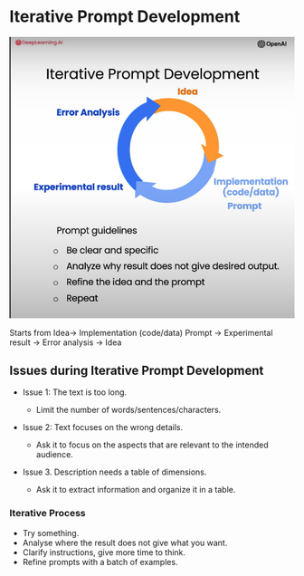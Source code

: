# Iterative Prompt Development
![Iterative](/Iterative.png)

Starts from Idea-> Implementation (code/data) Prompt -> Experimental result -> Error analysis -> Idea

## Issues during Iterative Prompt Development
- Issue 1: The text is too long.
    - Limit the number of words/sentences/characters.

- Issue 2: Text focuses on the wrong details. 
    - Ask it to focus on the aspects that are relevant to the intended audience.

- Issue 3. Description needs a table of dimensions. 
    - Ask it to extract information and organize it in a table.

### Iterative Process
- Try something.
- Analyse where the result does not give what you want. 
- Clarify instructions, give more time to think.
- Refine prompts with a batch of examples.